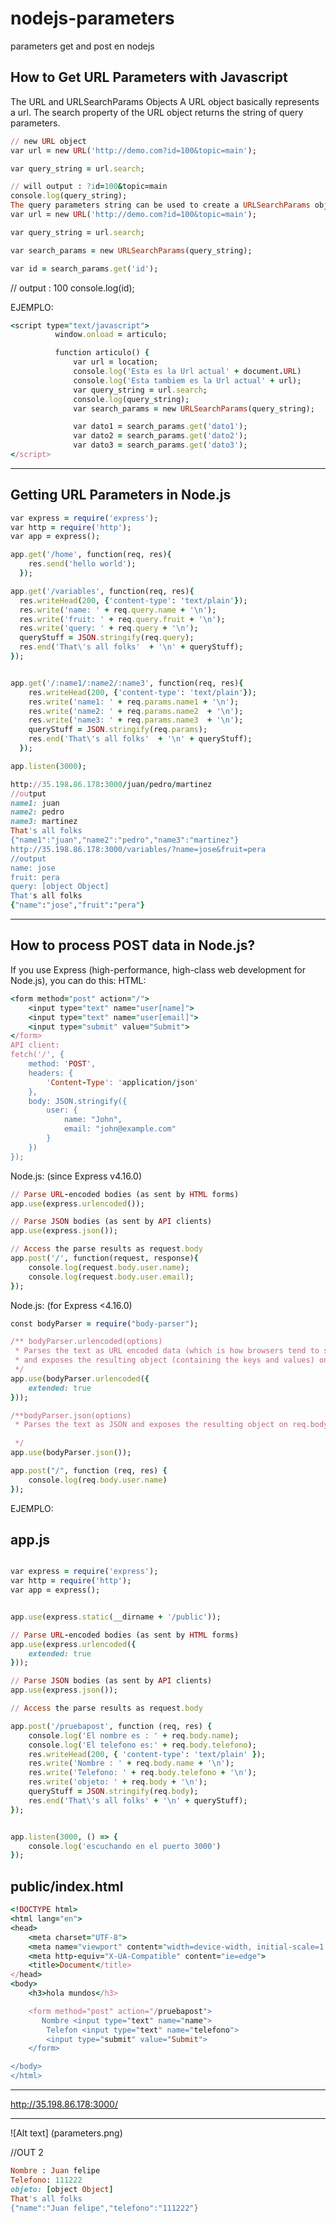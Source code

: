 # nodejs-parameters
parameters get and post en nodejs

How to Get URL Parameters with Javascript
-----------------------------------------
The URL and URLSearchParams Objects
A URL object basically represents a url. The search property of the URL object returns the string of query parameters.

```ruby
// new URL object
var url = new URL('http://demo.com?id=100&topic=main');

var query_string = url.search;

// will output : ?id=100&topic=main
console.log(query_string);
The query parameters string can be used to create a URLSearchParams object, through which you can get parameter values.
var url = new URL('http://demo.com?id=100&topic=main');

var query_string = url.search;

var search_params = new URLSearchParams(query_string); 

var id = search_params.get('id');
```
// output : 100
console.log(id);

EJEMPLO:
```ruby
<script type="text/javascript">
          window.onload = articulo;

          function articulo() {
              var url = location;
              console.log('Esta es la Url actual' + document.URL)
              console.log('Esta tambiem es la Url actual' + url);
              var query_string = url.search;
              console.log(query_string);
              var search_params = new URLSearchParams(query_string);

              var dato1 = search_params.get('dato1');
              var dato2 = search_params.get('dato2');
              var dato3 = search_params.get('dato3');
</script>
```
**********************************************************************************************************************
Getting URL Parameters in Node.js
----------------------------------
```ruby
var express = require('express');
var http = require('http');
var app = express();

app.get('/home', function(req, res){
    res.send('hello world');
  });

app.get('/variables', function(req, res){
  res.writeHead(200, {'content-type': 'text/plain'});
  res.write('name: ' + req.query.name + '\n');
  res.write('fruit: ' + req.query.fruit + '\n');
  res.write('query: ' + req.query + '\n');
  queryStuff = JSON.stringify(req.query);
  res.end('That\'s all folks'  + '\n' + queryStuff);
});


app.get('/:name1/:name2/:name3', function(req, res){
    res.writeHead(200, {'content-type': 'text/plain'});
    res.write('name1: ' + req.params.name1 + '\n');
    res.write('name2: ' + req.params.name2  + '\n');
    res.write('name3: ' + req.params.name3  + '\n');
    queryStuff = JSON.stringify(req.params);
    res.end('That\'s all folks'  + '\n' + queryStuff);
  });

app.listen(3000);
```
```ruby
http://35.198.86.178:3000/juan/pedro/martinez
//output
name1: juan
name2: pedro
name3: martinez
That's all folks
{"name1":"juan","name2":"pedro","name3":"martinez"}
http://35.198.86.178:3000/variables/?name=jose&fruit=pera
//output
name: jose
fruit: pera
query: [object Object]
That's all folks
{"name":"jose","fruit":"pera"}
```
******************************************************************************************


How to process POST data in Node.js?
-------------------------------------

If you use Express (high-performance, high-class web development for Node.js), you can do this:
HTML:

```ruby
<form method="post" action="/">
    <input type="text" name="user[name]">
    <input type="text" name="user[email]">
    <input type="submit" value="Submit">
</form>
API client:
fetch('/', {
    method: 'POST',
    headers: {
        'Content-Type': 'application/json'
    },
    body: JSON.stringify({
        user: {
            name: "John",
            email: "john@example.com"
        }
    })
});

```
Node.js: (since Express v4.16.0)


```ruby
// Parse URL-encoded bodies (as sent by HTML forms)
app.use(express.urlencoded());

// Parse JSON bodies (as sent by API clients)
app.use(express.json());

// Access the parse results as request.body
app.post('/', function(request, response){
    console.log(request.body.user.name);
    console.log(request.body.user.email);
});


```
Node.js: (for Express <4.16.0)


```ruby
const bodyParser = require("body-parser");

/** bodyParser.urlencoded(options)
 * Parses the text as URL encoded data (which is how browsers tend to send form data from regular forms set to POST)
 * and exposes the resulting object (containing the keys and values) on req.body
 */
app.use(bodyParser.urlencoded({
    extended: true
}));

/**bodyParser.json(options)
 * Parses the text as JSON and exposes the resulting object on req.body.
 
 */
app.use(bodyParser.json());

app.post("/", function (req, res) {
    console.log(req.body.user.name)
});

```

EJEMPLO:

app.js
------

```ruby

var express = require('express');
var http = require('http');
var app = express();


app.use(express.static(__dirname + '/public'));

// Parse URL-encoded bodies (as sent by HTML forms)
app.use(express.urlencoded({
    extended: true
}));

// Parse JSON bodies (as sent by API clients)
app.use(express.json());

// Access the parse results as request.body

app.post('/pruebapost', function (req, res) {
    console.log('El nombre es : ' + req.body.name);
    console.log('El telefono es:' + req.body.telefono);
    res.writeHead(200, { 'content-type': 'text/plain' });
    res.write('Nombre : ' + req.body.name + '\n');
    res.write('Telefono: ' + req.body.telefono + '\n');
    res.write('objeto: ' + req.body + '\n');
    queryStuff = JSON.stringify(req.body);
    res.end('That\'s all folks' + '\n' + queryStuff);
});


app.listen(3000, () => {
    console.log('escuchando en el puerto 3000')
});

```
public/index.html
----------------

```ruby
<!DOCTYPE html>
<html lang="en">
<head>
    <meta charset="UTF-8">
    <meta name="viewport" content="width=device-width, initial-scale=1.0">
    <meta http-equiv="X-UA-Compatible" content="ie=edge">
    <title>Document</title>
</head>
<body>
    <h3>hola mundos</h3>

    <form method="post" action="/pruebapost">
       Nombre <input type="text" name="name">
        Telefon <input type="text" name="telefono">
        <input type="submit" value="Submit">
    </form>

</body>
</html>

```

----------------------------------------------------------

http://35.198.86.178:3000/

-----------------------------------------------------------


![Alt text] (parameters.png)


//OUT 2

```ruby
Nombre : Juan felipe
Telefono: 111222
objeto: [object Object]
That's all folks
{"name":"Juan felipe","telefono":"111222"}


```
